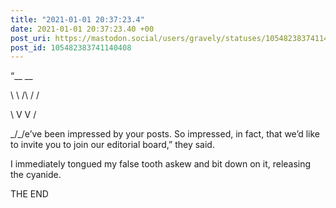 ```yaml
---
title: "2021-01-01 20:37:23.4"
date: 2021-01-01 20:37:23.40 +00
post_uri: https://mastodon.social/users/gravely/statuses/105482383741140408
post_id: 105482383741140408
---
```

“__ __

\ \ /\ / /

\ V V /

\_/\_/e’ve been impressed by your posts. So impressed, in fact, that we’d like to invite you to join our editorial board,” they said.

I immediately tongued my false tooth askew and bit down on it, releasing the cyanide.

THE END


